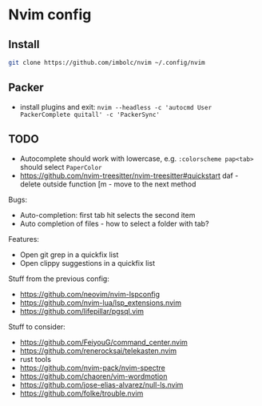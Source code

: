 # Nvim config

## Install
```sh
git clone https://github.com/imbolc/nvim ~/.config/nvim
```

## Packer

- install plugins and exit: `nvim --headless -c 'autocmd User PackerComplete quitall' -c 'PackerSync'`

## TODO

- Autocomplete should work with lowercase, e.g. `:colorscheme pap<tab>` should select `PaperColor`
- https://github.com/nvim-treesitter/nvim-treesitter#quickstart
    daf - delete outside function
    [m - move to the next method

Bugs:

- Auto-completion: first tab hit selects the second item
- Auto completion of files - how to select a folder with tab?

Features:

- Open git grep in a quickfix list
- Open clippy suggestions in a quickfix list

Stuff from the previous config:

- <https://github.com/neovim/nvim-lspconfig>
- <https://github.com/nvim-lua/lsp_extensions.nvim>
- <https://github.com/lifepillar/pgsql.vim>

Stuff to consider:

- <https://github.com/FeiyouG/command_center.nvim>
- <https://github.com/renerocksai/telekasten.nvim>
- rust tools
- <https://github.com/nvim-pack/nvim-spectre>
- <https://github.com/chaoren/vim-wordmotion>
- <https://github.com/jose-elias-alvarez/null-ls.nvim>
- <https://github.com/folke/trouble.nvim>
